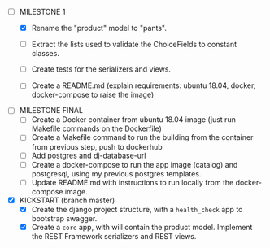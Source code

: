 - [ ] MILESTONE 1
    - [x] Rename the "product" model to "pants".
    - [ ] Extract the lists used to validate the ChoiceFields to constant classes.
    - [ ] Create tests for the serializers and views.
    - [ ] Create a README.md (explain requirements: ubuntu 18.04, docker, docker-compose to raise
      the image)


- [ ] MILESTONE FINAL
    - [ ] Create a Docker container from ubuntu 18.04 image (just run Makefile commands on the
      Dockerfile)
    - [ ] Create a Makefile command to run the building from the container from previous step, push
      to dockerhub
    - [ ] Add postgres and dj-database-url
    - [ ] Create a docker-compose to run the app image (catalog) and postgresql, using my previous
      postgres templates.
    - [ ] Update README.md with instructions to run locally from the docker-compose image.

- [X] KICKSTART (branch master)
    - [x] Create the django project structure, with a `health_check` app to bootstrap swagger.
    - [x] Create a `core` app, with will contain the product model. Implement the REST Framework
      serializers and REST views.
